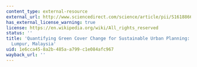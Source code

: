 ```yaml
---
content_type: external-resource
external_url: http://www.sciencedirect.com/science/article/pii/S161886671730331X
has_external_license_warning: true
license: https://en.wikipedia.org/wiki/All_rights_reserved
status: ''
title: 'Quantifying Green Cover Change for Sustainable Urban Planning: A Case of Kuala
  Lumpur, Malaysia'
uid: 1e6cca45-8a2b-485a-a799-c1e084afc967
wayback_url: ''
---
```

